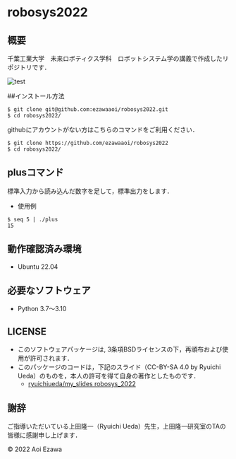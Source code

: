 # robosys2022
## 概要
千葉工業大学　未来ロボティクス学科　ロボットシステム学の講義で作成したリポジトリです．

![test](http://github.com/ezawaaoi/robosys2022/actions/workflows/test.yml/badge.svg)

##インストール方法
```
$ git clone git@github.com:ezawaaoi/robosys2022.git
$ cd robosys2022/
```
githubにアカウントがない方はこちらのコマンドをご利用ください．
```
$ git clone https://github.com/ezawaaoi/robosys2022
$ cd robosys2022/
```
## plusコマンド

標準入力から読み込んだ数字を足して，標準出力をします．

* 使用例
```
$ seq 5 | ./plus
15
```

## 動作確認済み環境
* Ubuntu 22.04

## 必要なソフトウェア
* Python 3.7～3.10

## LICENSE
* このソフトウェアパッケージは, 3条項BSDライセンスの下，再頒布および使用が許可されます．
* このパッケージのコードは，下記のスライド（CC-BY-SA 4.0 by Ryuichi Ueda）のものを，本人の許可を得て自身の著作としたものです．
    * [ryuichiueda/my_slides robosys_2022](https://github.com/ryuichiueda/my_slides/tree/master/robosys_2022)

## 謝辞
ご指導いただいている上田隆一（Ryuichi Ueda）先生，上田隆一研究室のTAの皆様に感謝申し上げます．

© 2022 Aoi Ezawa
